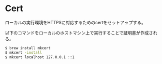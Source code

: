 # Cert

ローカルの実行環境をHTTPSに対応するためのcertをセットアップする。

以下のコマンドをローカルのホストマシン上で実行することで証明書が作成される。

```zsh
$ brew install mkcert
$ mkcert -install
$ mkcert localhost 127.0.0.1 ::1
```